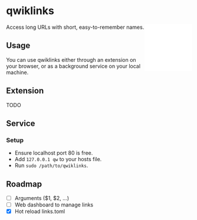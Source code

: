 # qwiklinks

<img style="float: right;" src="firefox/icons/qw-128.png" />
Access long URLs with short, easy-to-remember names.

## Usage

You can use qwiklinks either through an extension on your browser, or as a background service on your local machine.

## Extension

TODO

## Service

### Setup

- Ensure localhost port 80 is free.
- Add `127.0.0.1 qw` to your hosts file.
- Run `sudo /path/to/qwiklinks`.

## Roadmap

- [ ] Arguments ($1, $2, ...)
- [ ] Web dashboard to manage links
- [x] Hot reload links.toml

